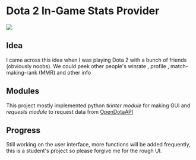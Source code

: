 # Dota 2 In-Game Stats Provider
![](https://www.google.com/url?sa=i&url=https%3A%2F%2Fstore.steampowered.com%2Fapp%2F570%2FDota_2%2F&psig=AOvVaw1kwTVGbWlTTdH6lcQdLl8w&ust=1653444452306000&source=images&cd=vfe&ved=0CAwQjRxqFwoTCNDPk9yG9_cCFQAAAAAdAAAAABAD)
## Idea
I came across this idea when I was playing Dota 2 with a bunch of friends (obviously noobs).
We could peek other people's winrate , profile , match-making-rank (MMR) and other info

## Modules
This project mostly implemented python *tkinter module* for making GUI and *requests module* to request data from [OpenDotaAPI](https://docs.opendota.com)

## Progress
Still working on the user interface, more functions will be added frequently, this is a student's project so please forgive me for the rough UI.
